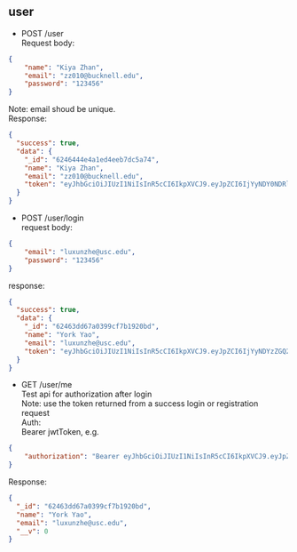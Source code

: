 ## user
- POST /user  
Request body:  
```json 
{
    "name": "Kiya Zhan",
    "email": "zz010@bucknell.edu",
    "password": "123456"
} 
```
Note: email shoud be unique.  
Response:  
```json
{
  "success": true,
  "data": {
    "_id": "6246444e4a1ed4eeb7dc5a74",
    "name": "Kiya Zhan",
    "email": "zz010@bucknell.edu",
    "token": "eyJhbGciOiJIUzI1NiIsInR5cCI6IkpXVCJ9.eyJpZCI6IjYyNDY0NDRlNGExZWQ0ZWViN2RjNWE3NCIsImlhdCI6MTY0ODc3MjE3NCwiZXhwIjoxNjUxMzY0MTc0fQ.lryjtfn7MpDd3jeubQGI8R_DVo0e2AfdmiMRfAk689c"
  }
}
```

- POST /user/login  
request body:

```json
{
    "email": "luxunzhe@usc.edu",
    "password": "123456"
}
```
response:  
```json
{
  "success": true,
  "data": {
    "_id": "62463dd67a0399cf7b1920bd",
    "name": "York Yao",
    "email": "luxunzhe@usc.edu",
    "token": "eyJhbGciOiJIUzI1NiIsInR5cCI6IkpXVCJ9.eyJpZCI6IjYyNDYzZGQ2N2EwMzk5Y2Y3YjE5MjBiZCIsImlhdCI6MTY0ODc3NDIwMSwiZXhwIjoxNjUxMzY2MjAxfQ.LpZgOh_T2cAu_P3uFU-ZWocUtl8tAGU57sKexJY_NY0"
  }
}
```

- GET /user/me  
Test api for authorization after login  
Note: use the token returned from a success login or registration request  
Auth:  
Bearer jwtToken, e.g.  
```json
{
    "authorization": "Bearer eyJhbGciOiJIUzI1NiIsInR5cCI6IkpXVCJ9.eyJpZCI6IjYyNDYzZGQ2N2EwMzk5Y2Y3YjE5MjBiZCIsImlhdCI6MTY0ODc3NDIwMSwiZXhwIjoxNjUxMzY2MjAxfQ.LpZgOh_T2cAu_P3uFU-ZWocUtl8tAGU57sKexJY_NY0"
}
```
Response:  
```json
{
  "_id": "62463dd67a0399cf7b1920bd",
  "name": "York Yao",
  "email": "luxunzhe@usc.edu",
  "__v": 0
}
```